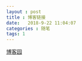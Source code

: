 ```yaml
---
layout : post
title : 博客链接
date:   2018-9-22 11:04:07
categories : 随笔
tags: 1
---
```


[博客园](https://www.cnblogs.com/sstealer/)
<!-- more -->
